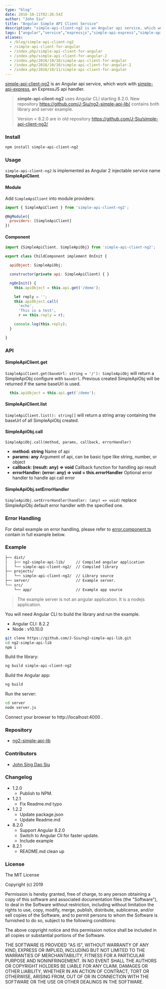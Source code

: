 ```yaml
---
type: "blog"
date: 2016-10-11T02:26:54Z
author: "John Siu"
title: "Angular Simple API Client Service"
description: "simple-api-client-ng2 is an Angular api service, which work with simple-api-express, an ExpressJS api handler."
tags: ["angular","service","expressjs","simple-api-express","simple-api-client-ng2"]
aliases:
  - /blog/simple-api-client-ng2
  - /simple-api-client-for-angular
  - /index.php/simple-api-client-for-angular
  - /index.php/simple-api-client-for-angular-2
  - /index.php/2016/10/10/simple-api-client-for-angular
  - /index.php/2016/10/10/simple-api-client-for-angular-2
  - /index.php/2016/10/11/simple-api-client-for-angular
---
```


[simple-api-client-ng2](https://github.com/J-Siu/ng2-simple-api-lib) is an Angular api service, which work with [simple-api-express](https://github.com/J-Siu/simple-api-express), an ExpressJS api handler.

<!--more-->

> __simple-api-client-ng2__ uses Angular CLI starting 8.2.0. New repository https://github.com/J-Siu/ng2-simple-api-lib/ contains both library and server example.
>
> Version < 8.2.0 are in old repository https://github.com/J-Siu/simple-api-client-ng2/

### Install

```sh
npm install simple-api-client-ng2
```

### Usage

`simple-api-client-ng2` is implemented as Angular 2 injectable service name __SimpleApiClient__.

#### Module

Add `SimpleApiClient` into module providers:

```javascript
import { SimpleApiClient } from 'simple-api-client-ng2';

@NgModule({
  providers: [SimpleApiClient]
})
```

#### Component

```javascript
import {SimpleApiClient, SimpleApiObj} from 'simple-api-client-ng2';

export class ChildComponent implement OnInit {

  apiObject: SimpleApiObj;

  constructor(private api: SimpleApiClient) { }

  ngOnInit() {
    this.apiObject = this.api.get('/demo');

    let reply = '';
    this.apiObject.call(
      'echo',
      'This is a test',
      r => this.reply = r);

    console.log(this.reply);
  }

}
```

### API

#### SimpleApiClient.get

`SimpleApiClient.get(baseUrl: string = '/'): SimpleApiObj`
will return a SimpleApiObj configure with `baseUrl`.
Previous created SimpleApiObj will be returned if the same baseUrl is used.

```javascript
  this.apiObject = this.api.get('/demo');
```

#### SimpleApiClient.list

`SimpleApiClient.list(): string[]` will return a string array containing the baseUrl of all SimpleApiObj created.

#### SimpleApiObj.call

`SimpleApiObj.call(method, params, callback, errorHandler)`

- __method: string__ Name of api
- __params: any__ Argument of api, can be basic type like string, number, or object
- __callback: (result: any) => void__ Callback function for handling api result
- __errorHandler: (error: any) => void = this.errorHandler__ Optional error handler to handle api call error

#### SimpleApiObj.setErrorHandler

`SimpleApiObj.setErrorHandler(handler: (any) => void)` replace SimpleApiObj default error handler with the specified one.

### Error Handling

For detail example on error handling, please refer to [error.component.ts](https://github.com/J-Siu/ng2-simple-api-lib/blob/master/src/app/error.component.ts) contain in full example below.

### Example

```sh
├── dist/
│   ├── ng2-simple-api-lib/     // Compiled angular application
│   └── simple-api-client-ng2/  // Compiled library
├── projects/
│   └── simple-api-client-ng2/  // Library source
├── server/                     // Example server.
└── src/
    └── app/                    // Example app source
```

> The example server is not an angular application. It is a nodejs application.

You will need Angular CLI to build the library and run the example.

- Angular CLI: 8.2.2
- Node : v10.10.0

```sh
git clone https://github.com/J-Siu/ng2-simple-api-lib.git
cd ng2-simple-api-lib
npm i
```

Build the library:

```sh
ng build simple-api-client-ng2
```

Build the Angular app:

```sh
ng build
```

Run the server:

```sh
cd server
node server.js
```

Connect your browser to http://localhost:4000 .

### Repository

- [ng2-simple-api-lib](https://github.com/J-Siu/ng2-simple-api-lib)

### Contributors

- [John Sing Dao Siu](https://github.com/J-Siu)

### Changelog

- 1.2.0
  - Publish to NPM.
- 1.2.1
  - Fix Readme.md typo
- 1.2.2
  - Update package.json
  - Update Readme.md
- 8.2.0
  - Support Angular 8.2.0
  - Switch to Angular Cli for faster update.
  - Include example
- 8.2.1
  - README.md clean up

### License

The MIT License

Copyright (c) 2019

Permission is hereby granted, free of charge, to any person obtaining a copy of this software and associated documentation files (the "Software"), to deal in the Software without restriction, including without limitation the rights to use, copy, modify, merge, publish, distribute, sublicense, and/or sell copies of the Software, and to permit persons to whom the Software is furnished to do so, subject to the following conditions:

The above copyright notice and this permission notice shall be included in all copies or substantial portions of the Software.

THE SOFTWARE IS PROVIDED "AS IS", WITHOUT WARRANTY OF ANY KIND, EXPRESS OR IMPLIED, INCLUDING BUT NOT LIMITED TO THE WARRANTIES OF MERCHANTABILITY, FITNESS FOR A PARTICULAR PURPOSE AND NONINFRINGEMENT. IN NO EVENT SHALL THE AUTHORS OR COPYRIGHT HOLDERS BE LIABLE FOR ANY CLAIM, DAMAGES OR OTHER LIABILITY, WHETHER IN AN ACTION OF CONTRACT, TORT OR OTHERWISE, ARISING FROM, OUT OF OR IN CONNECTION WITH THE SOFTWARE OR THE USE OR OTHER DEALINGS IN THE SOFTWARE.